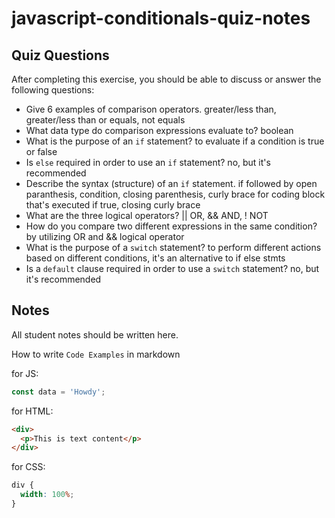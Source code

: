 # javascript-conditionals-quiz-notes

## Quiz Questions

After completing this exercise, you should be able to discuss or answer the following questions:

- Give 6 examples of comparison operators.
  greater/less than, greater/less than or equals, not equals
- What data type do comparison expressions evaluate to?
  boolean
- What is the purpose of an `if` statement?
  to evaluate if a condition is true or false
- Is `else` required in order to use an `if` statement?
  no, but it's recommended
- Describe the syntax (structure) of an `if` statement.
  if followed by open paranthesis, condition, closing parenthesis, curly brace for coding block that's executed if true, closing curly brace
- What are the three logical operators?
  || OR, && AND, ! NOT
- How do you compare two different expressions in the same condition?
  by utilizing OR and && logical operator
- What is the purpose of a `switch` statement?
  to perform different actions based on different conditions, it's an alternative to if else stmts
- Is a `default` clause required in order to use a `switch` statement?
  no, but it's recommended

## Notes

All student notes should be written here.

How to write `Code Examples` in markdown

for JS:

```javascript
const data = 'Howdy';
```

for HTML:

```html
<div>
  <p>This is text content</p>
</div>
```

for CSS:

```css
div {
  width: 100%;
}
```
